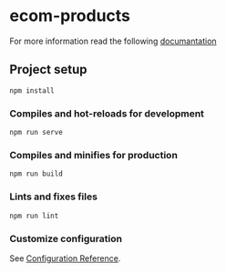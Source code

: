 # ecom-products

For more information read the following [documantation](https://simformsolutionspvtltd-my.sharepoint.com/:w:/r/personal/raj_simformsolutions_com/Documents/Micro-Frontend.docx?d=wae30d41ff7204c58bc6ab958e6f96e41&csf=1&web=1&e=DgYXnm) 
## Project setup
```
npm install
```

### Compiles and hot-reloads for development
```
npm run serve
```

### Compiles and minifies for production
```
npm run build
```

### Lints and fixes files
```
npm run lint
```

### Customize configuration
See [Configuration Reference](https://cli.vuejs.org/config/).
